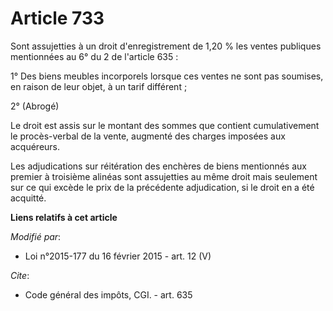 # Article 733

Sont assujetties à un droit d'enregistrement de 1,20 % les ventes publiques mentionnées au 6° du 2 de l'article 635 : 

1° Des biens meubles incorporels lorsque ces ventes ne sont pas soumises, en raison de leur objet, à un tarif différent ; 

2° (Abrogé) 

Le droit est assis sur le montant des sommes que contient cumulativement le procès-verbal de la vente, augmenté des charges
imposées aux acquéreurs. 

Les adjudications sur réitération des enchères de biens mentionnés aux premier à troisième alinéas sont assujetties au même
droit mais seulement sur ce qui excède le prix de la précédente adjudication, si le droit en a été acquitté.

**Liens relatifs à cet article**

_Modifié par_:

  - Loi n°2015-177 du 16 février 2015 - art. 12 (V)

_Cite_:

  - Code général des impôts, CGI. - art. 635
